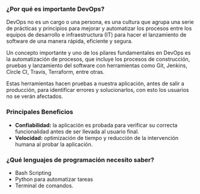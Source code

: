 ### **¿Por qué es importante DevOps?**

DevOps no es un cargo o una persona, es una cultura que agrupa una serie de prácticas y principios para mejorar y automatizar los procesos entre los equipos de desarrollo e infraestructura (IT) para hacer el lanzamiento de software de una manera rápida, eficiente y segura.

Un concepto importante y uno de los pilares fundamentales en DevOps es la automatización de procesos, que incluye los procesos de construcción, pruebas y lanzamiento del software con herramientas como Git, Jenkins, Circle CI, Travis, Terraform, entre otras.

Estas herramientas hacen pruebas a nuestra aplicación, antes de salir a producción, para identificar errores y solucionarlos, con esto los usuarios no se verán afectados.

### **Principales Beneficios**

- **Confiabilidad:** la aplicación es probada para verificar su correcta funcionalidad antes de ser llevada al usuario final.
- **Velocidad:** optimización de tiempo y reducción de la intervención humana al probar la aplicación.

### **¿Qué lenguajes de programación necesito saber?**

- Bash Scripting
- Python para automatizar tareas
- Terminal de comandos.

